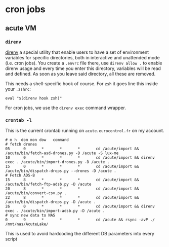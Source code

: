 # cron jobs

## acute VM

### `direnv`

[direnv] a special utility that enable users to have a set of environment variables for specific directories,
both in interactive and unattended mode (i.e. cron jobs). You create a `.envrc` file there, use `direnv allow .`  to
enable direnv usage and every time you enter this directory, variables will be read and defined. As soon as you leave
said directory, all these are removed.

This needs a shell-specific hook of course. For `zsh` it goes line this inside your `.zshrc`:

```shell
eval "$(direnv hook zsh)"
```

For cron jobs, we use the `direnv exec` command wrapper.

### `crontab -l`

This is the current crontab running on `acute.eurocontrol.fr`  on my account.

```cronexp
# m h  dom mon dow   command
# fetch drones
05      0       *       *       *       cd /acute/import && /acute/bin/fetch-asd-drones.py -D /acute -S lux-me
10      0       *       *       *       cd /acute/import && direnv exec . /acute/bin/import-drones.py -D /acute .
15      0       *       *       *       cd /acute/import && /acute/bin/dispatch-drops.py --drones -D /acute .
# Fetch ADS-B
15      8       *       *       *       cd /acute/import && /acute/bin/fetch-ftp-adsb.py -D /acute
20      8       *       *       *       cd /acute/import && /acute/bin/convert-csv.py .
22      8       *       *       *       cd /acute/import && /acute/bin/dispatch-drops.py -D /acute .
26      0       *       *       *       cd /acute/import && direnv exec . /acute/bin/import-adsb.py -D /acute .
# sync new data to NAS
0       9       *       *       *       cd /acute && rsync -avP ./ /mnt/nas/AcuteLake/
```

This is used to avoid hardcoding the different DB parameters into every script

[direnv]: https://direnv.net/



